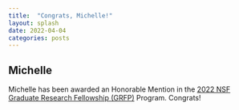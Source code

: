 ```yaml
---
title:  "Congrats, Michelle!"
layout: splash
date: 2022-04-04
categories: posts
---
```


## Michelle
Michelle has been awarded an Honorable Mention in the [2022 NSF Graduate Research Fellowship (GRFP)](https://www.research.gov/grfp/AwardeeList.do?method=loadAwardeeList) Program. Congrats! 

